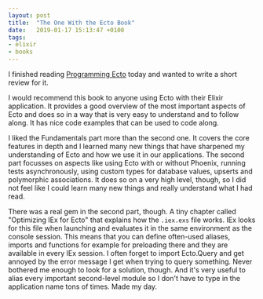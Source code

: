 ```yaml
---
layout: post
title:  "The One With the Ecto Book"
date:   2019-01-17 15:13:47 +0100
tags: 
- elixir
- books
---
```


I finished reading [Programming Ecto](https://pragprog.com/book/wmecto/programming-ecto) today and wanted to write a short review for it.

I would recommend this book to anyone using Ecto with their Elixir application. It provides a good overview of the most important aspects of Ecto and does so in a way that is very easy to understand and to follow along. It has nice code examples that can be used to code along.

I liked the Fundamentals part more than the second one. It covers the core features in depth and I learned many new things that have sharpened my understanding of Ecto and how we use it in our applications. The second part focusses on aspects like using Ecto with or without Phoenix, running tests asynchronously, using custom types for database values, upserts and polymorphic associations. It does so on a very high level, though, so I did not feel like I could learn many new things and really understand what I had read.

There was a real gem in the second part, though. A tiny chapter called "Optimizing IEx for Ecto" that explains how the `.iex.exs` file works. IEx looks for this file when launching and evaluates it in the same environment as the console session. This means that you can define often-used aliases, imports and functions for example for preloading there and they are available in every IEx session. I often forget to import Ecto.Query and get annoyed by the error message I get when trying to query something. Never bothered me enough to look for a solution, though. And it's very useful to alias every important second-level module so I don't have to type in the application name tons of times. Made my day.
